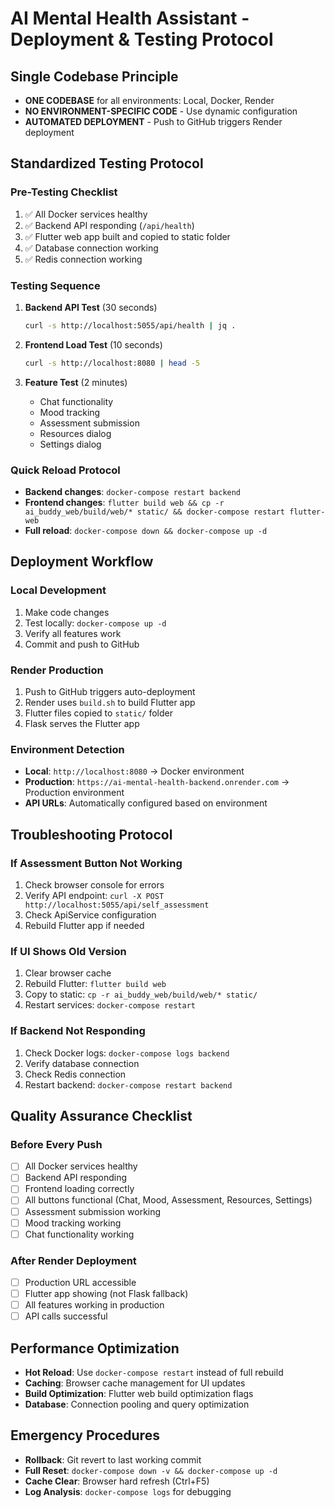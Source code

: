 # AI Mental Health Assistant - Deployment & Testing Protocol

## **Single Codebase Principle**
- **ONE CODEBASE** for all environments: Local, Docker, Render
- **NO ENVIRONMENT-SPECIFIC CODE** - Use dynamic configuration
- **AUTOMATED DEPLOYMENT** - Push to GitHub triggers Render deployment

## **Standardized Testing Protocol**

### **Pre-Testing Checklist**
1. ✅ All Docker services healthy
2. ✅ Backend API responding (`/api/health`)
3. ✅ Flutter web app built and copied to static folder
4. ✅ Database connection working
5. ✅ Redis connection working

### **Testing Sequence**
1. **Backend API Test** (30 seconds)
   ```bash
   curl -s http://localhost:5055/api/health | jq .
   ```

2. **Frontend Load Test** (10 seconds)
   ```bash
   curl -s http://localhost:8080 | head -5
   ```

3. **Feature Test** (2 minutes)
   - Chat functionality
   - Mood tracking
   - Assessment submission
   - Resources dialog
   - Settings dialog

### **Quick Reload Protocol**
- **Backend changes**: `docker-compose restart backend`
- **Frontend changes**: `flutter build web && cp -r ai_buddy_web/build/web/* static/ && docker-compose restart flutter-web`
- **Full reload**: `docker-compose down && docker-compose up -d`

## **Deployment Workflow**

### **Local Development**
1. Make code changes
2. Test locally: `docker-compose up -d`
3. Verify all features work
4. Commit and push to GitHub

### **Render Production**
1. Push to GitHub triggers auto-deployment
2. Render uses `build.sh` to build Flutter app
3. Flutter files copied to `static/` folder
4. Flask serves the Flutter app

### **Environment Detection**
- **Local**: `http://localhost:8080` → Docker environment
- **Production**: `https://ai-mental-health-backend.onrender.com` → Production environment
- **API URLs**: Automatically configured based on environment

## **Troubleshooting Protocol**

### **If Assessment Button Not Working**
1. Check browser console for errors
2. Verify API endpoint: `curl -X POST http://localhost:5055/api/self_assessment`
3. Check ApiService configuration
4. Rebuild Flutter app if needed

### **If UI Shows Old Version**
1. Clear browser cache
2. Rebuild Flutter: `flutter build web`
3. Copy to static: `cp -r ai_buddy_web/build/web/* static/`
4. Restart services: `docker-compose restart`

### **If Backend Not Responding**
1. Check Docker logs: `docker-compose logs backend`
2. Verify database connection
3. Check Redis connection
4. Restart backend: `docker-compose restart backend`

## **Quality Assurance Checklist**

### **Before Every Push**
- [ ] All Docker services healthy
- [ ] Backend API responding
- [ ] Frontend loading correctly
- [ ] All buttons functional (Chat, Mood, Assessment, Resources, Settings)
- [ ] Assessment submission working
- [ ] Mood tracking working
- [ ] Chat functionality working

### **After Render Deployment**
- [ ] Production URL accessible
- [ ] Flutter app showing (not Flask fallback)
- [ ] All features working in production
- [ ] API calls successful

## **Performance Optimization**
- **Hot Reload**: Use `docker-compose restart` instead of full rebuild
- **Caching**: Browser cache management for UI updates
- **Build Optimization**: Flutter web build optimization flags
- **Database**: Connection pooling and query optimization

## **Emergency Procedures**
- **Rollback**: Git revert to last working commit
- **Full Reset**: `docker-compose down -v && docker-compose up -d`
- **Cache Clear**: Browser hard refresh (Ctrl+F5)
- **Log Analysis**: `docker-compose logs` for debugging 